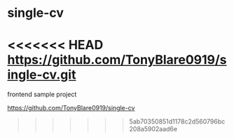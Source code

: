 # single-cv

<<<<<<< HEAD
https://github.com/TonyBlare0919/single-cv.git
=======
frontend sample project

https://github.com/TonyBlare0919/single-cv
>>>>>>> 5ab70350851d1178c2d560796bc208a5902aad6e
